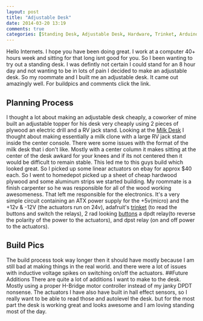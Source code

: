 ```yaml
---
layout: post
title: "Adjustable Desk"
date: 2014-03-20 13:19
comments: true
categories: [Standing Desk, Adjustable Desk, Hardware, Trinket, Arduino, Linear Acutator]
---
```

Hello Internets. I hope you have been doing great. I work at a computer 40+ hours week and sitting for that long isnt good for you. So I been wanting to try out a standing desk. I was defintly not certain I could stand for an 8 hour day and not wanting to be in lots of pain I decided to make an adjustable desk. So my roommate and I built me an adjustable desk. It came out amazingly well. For buildpics and comments click the link.

<!-- more -->
## Planning Process
I thought a lot about making an adjustable desk cheaply, a coworker of mine built an adjustable topper for his desk very cheaply using 2 pieces of plywood an electric drill and a RV jack stand.
Looking at the <a href="http://www.milk.dk"> Milk Desk</a>
I thought about making essentially a milk clone with a large RV jack stand inside the center console.
There were some issues with the format of the milk desk that i don't like.
Mostly with a center column it makes sitting at the center of the desk awkard for your knees and if its not centered then it would be difficult to remain stable.
This led me to this guys build which looked great. So I picked up some linear actuators on ebay for approx $40 each. So I went to homedepot picked up a sheet of cheap hardwood plywood and some aluminum strips we started building.
My roommate is a finish carpenter so he was responsible for all of the wood working awesomeness. That left me responsible for the electronics.
It's a very simple circuit containing an ATX power supply for the +5v(micro) and the +12v & -12V (the actuators run on 24v), adafruit's <a href="https://www.adafruit.com/products/1501">trinket</a>
(to read the buttons and switch the relays), 2 rad looking <a href="https://www.adafruit.com/products/559">buttons</a>
a dpdt relay(to reverse the polarity of the power to the actuators), and dpst relay (on and off power to the actuators).
## Build Pics
The build process took way longer then it should have mostly because I am still bad at making things in the real world. and there were a lot of issues with inductive voltage spikes on switching on/off the actuators.
##Future Additions
There are quite a lot of additions I want to make to the desk. Mostly using a proper H-Bridge motor controller instead of my janky DPDT nonsense. The actuators I have also have built in hall effect sensors, so I really want to be able to read those and
autolevel the desk. but for the most part the desk is working great and looks awesome and I am loving standing most of the day.
